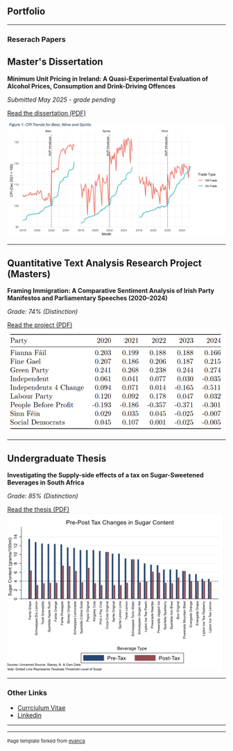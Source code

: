 ## Portfolio

---

### Reserach Papers

## Master's Dissertation
**Minimum Unit Pricing in Ireland: A Quasi-Experimental Evaluation of Alcohol Prices, Consumption and Drink-Driving Offences**  

*Submitted May 2025 - grade pending*

[Read the dissertation (PDF)](pdf/Dissertation_Final_Draft.pdf)  

![MUP Ireland Screenshot](images/mup-screenshot.png)

---

## Quantitative Text Analysis Research Project  (Masters)
**Framing Immigration: A Comparative Sentiment Analysis of Irish Party Manifestos and Parliamentary Speeches (2020–2024)**  

*Grade: 74% (Distinction)*

[Read the project (PDF)](pdf/QTA-Final-Markdown-File-New.pdf)  
![QTA Screenshot](images/qta.png)

---

## Undergraduate Thesis  
**Investigating the Supply-side effects of a tax on Sugar-Sweetened Beverages in South Africa**  

*Grade: 85% (Distinction)*

[Read the thesis (PDF)](pdf/Thesis_Final.pdf)  
![Sugar SSB graph](images/sugar.png)

---

### Other Links

- [Currciulum Vitae](https://github.com/dheneck/dheneck.github.io/blob/master/pdf/New%20CV%20PDF.pdf)
- [Linkedin](https://www.linkedin.com/in/daniel-heneck-049b28113/)

---




---
<p style="font-size:11px">Page template forked from <a href="https://github.com/evanca/quick-portfolio">evanca</a></p>
<!-- Remove above link if you don't want to attibute -->
